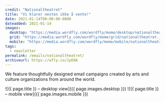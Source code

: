 ```yaml
---
credit: "Nationaltheatret"
title: "Vi klarer nesten ikke å vente!"
date: 2021-01-14T00:00:00-0800
dateadded: 2021-01-14
images:
  desktop: "https://media.wordfly.com/wordfly/mome/desktop/nationaltheatret.jpg"
  grid: "https://media.wordfly.com/wordfly/mome/grid/nationaltheatret.jpg"
  mobile: "https://media.wordfly.com/wordfly/mome/mobile/nationaltheatret.jpg"
tags:
  - newsletter
permalink: /emails/nationaltheatret/
archiveurl: https://wfly.co/Jy69A
---
```

We feature thoughtfully designed email campaigns created by arts and culture organizations from around the world.

![{{ page.title }} – desktop view]({{ page.images.desktop }})
![{{ page.title }} – mobile view]({{ page.images.mobile }})
